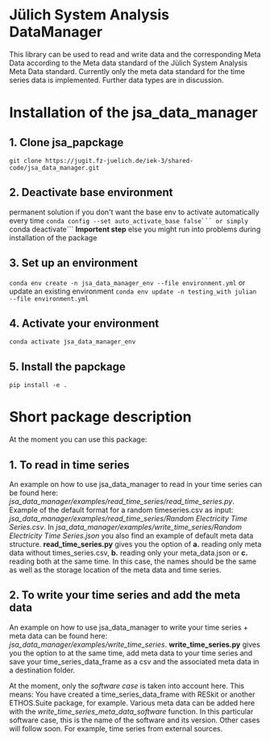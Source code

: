 # Jülich System Analysis DataManager
This library can be used to read and write data and the corresponding Meta Data according to the  Meta data standard of the Jülich System Analysis Meta Data standard.
Currently only the meta data standard for the time series data is implemented. Further data types are in discussion.

# Installation of the jsa_data_manager
## 1. Clone jsa_papckage
```git clone https://jugit.fz-juelich.de/iek-3/shared-code/jsa_data_manager.git```

## 2. Deactivate base environment
permanent solution if you don't want the base env to activate automatically every time 
````conda config --set auto_activate_base false```
or simply
````conda deactivate```
**Importent step** else you might run into problems during installation of the package

## 3. Set up an environment
```conda env create -n jsa_data_manager_env --file environment.yml```
or update an existing environment
```conda env update -n testing_with julian --file environment.yml```

## 4. Activate your environment
```conda activate jsa_data_manager_env```

## 5. Install the papckage
```pip install -e .```

# Short package description
At the moment you can use this package:
## 1. To read in time series 
An example on how to use jsa_data_manager to read in your time series can be found here: *jsa_data_manager/examples/read_time_series/read_time_series.py*.
Example of the default format for a random timeseries.csv as input: *jsa_data_manager/examples/read_time_series/Random Electricity Time Series.csv*.
In *jsa_data_manager/examples/write_time_series/Random Electricity Time Series.json* you also find an example of default meta data structure.
**read_time_series.py** gives you the option of **a.** reading only meta data without times_series.csv, **b.** reading only your meta_data.json or **c.** reading both at the same time. In this case, the names should be the same as well as the storage location of the meta data and time series.

## 2. To write your time series and add the meta data
An example on how to use jsa_data_manager to write your time series + meta data can be found here: *jsa_data_manager/examples/write_time_series*.
**write_time_series.py** gives you the option to 
at the same time, add meta data to your time series and save your time_series_data_frame as a csv and the associated meta data in a destination folder. 

At the moment, only the *software case* is taken into account here. This means: You have created a time_series_data_frame with RESkit or another ETHOS.Suite package, for example. Various meta data can be added here with the *write_time_series_meta_data_software* function. In this particular software case, this is the name of the software and its version. 
Other cases will follow soon. For example, time series from external sources.